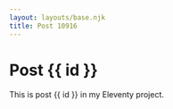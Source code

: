 ```yaml
---
layout: layouts/base.njk
title: Post 10916
---
```


# Post {{ id }}

This is post {{ id }} in my Eleventy project.
